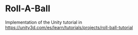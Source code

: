 # Roll-A-Ball
Implementation of the Unity tutorial in https://unity3d.com/es/learn/tutorials/projects/roll-ball-tutorial
